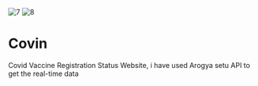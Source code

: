 ![7](https://user-images.githubusercontent.com/64619700/119956682-fa5ca880-bfbe-11eb-9d3c-d0f771046430.jpg)
![8](https://user-images.githubusercontent.com/64619700/119956451-bf5a7500-bfbe-11eb-833d-95b9a91e8a88.jpg)
# Covin
Covid Vaccine Registration Status Website,
i have used  Arogya setu API to get the real-time data
